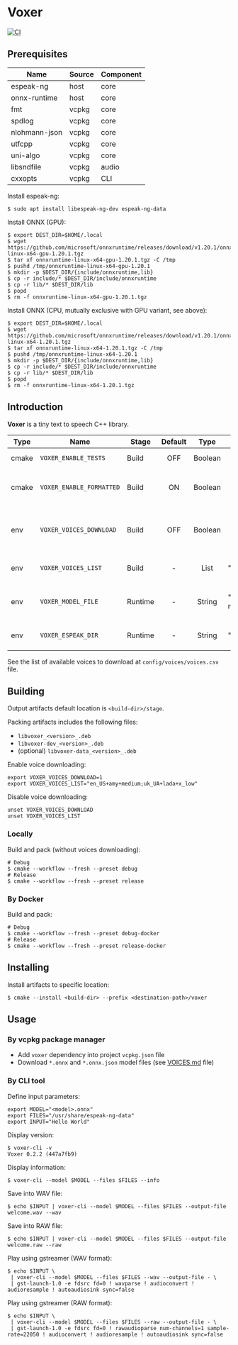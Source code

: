 # Voxer

[![CI](https://github.com/denoming/voxer/actions/workflows/build.yaml/badge.svg)](https://github.com/denoming/voxer/actions/workflows/build.yaml)

## Prerequisites

| Name          | Source | Component |
|---------------|--------|-----------|
| espeak-ng     | host   | core      |
| onnx-runtime  | host   | core      |
| fmt           | vcpkg  | core      |
| spdlog        | vcpkg  | core      |
| nlohmann-json | vcpkg  | core      |
| utfcpp        | vcpkg  | core      |
| uni-algo      | vcpkg  | core      |
| libsndfile    | vcpkg  | audio     |
| cxxopts       | vcpkg  | CLI       |

Install espeak-ng:

```shell
$ sudo apt install libespeak-ng-dev espeak-ng-data 
```

Install ONNX (GPU):

```shell
$ export DEST_DIR=$HOME/.local
$ wget https://github.com/microsoft/onnxruntime/releases/download/v1.20.1/onnxruntime-linux-x64-gpu-1.20.1.tgz
$ tar xf onnxruntime-linux-x64-gpu-1.20.1.tgz -C /tmp
$ pushd /tmp/onnxruntime-linux-x64-gpu-1.20.1
$ mkdir -p $DEST_DIR/{include/onnxruntime,lib}
$ cp -r include/* $DEST_DIR/include/onnxruntime
$ cp -r lib/* $DEST_DIR/lib
$ popd
$ rm -f onnxruntime-linux-x64-gpu-1.20.1.tgz
```

Install ONNX (CPU, mutually exclusive with GPU variant, see above):

```shell
$ export DEST_DIR=$HOME/.local
$ wget https://github.com/microsoft/onnxruntime/releases/download/v1.20.1/onnxruntime-linux-x64-1.20.1.tgz
$ tar xf onnxruntime-linux-x64-1.20.1.tgz -C /tmp
$ pushd /tmp/onnxruntime-linux-x64-1.20.1
$ mkdir -p $DEST_DIR/{include/onnxruntime,lib}
$ cp -r include/* $DEST_DIR/include/onnxruntime
$ cp -r lib/* $DEST_DIR/lib
$ popd
$ rm -f onnxruntime-linux-x64-1.20.1.tgz
````

## Introduction

**Voxer** is a tiny text to speech C++ library.

| Type  | Name                     | Stage   | Default |  Type   | Example                                         | Description                               |
|-------|--------------------------|---------|:-------:|:-------:|-------------------------------------------------|-------------------------------------------|
| cmake | `VOXER_ENABLE_TESTS`     | Build   |   OFF   | Boolean |                                                 | Enable unit tests                         |
| cmake | `VOXER_ENABLE_FORMATTED` | Build   |   ON    | Boolean |                                                 | Enable formatted audio data support       |
| env   | `VOXER_VOICES_DOWNLOAD`  | Build   |   OFF   | Boolean |                                                 | Enable voices downloading while building  |
| env   | `VOXER_VOICES_LIST`      | Build   |    -    |  List   | "en_US+amy+medium;uk_UA+lada+x_low"             | Set the list of voices to download        |
| env   | `VOXER_MODEL_FILE`       | Runtime |    -    | String  | "/usr/share/voxer/voices/en_US-amy-medium.onnx" | Set the path to voice model file (*.onnx) |
| env   | `VOXER_ESPEAK_DIR`       | Runtime |    -    | String  | "/usr/lib/espeak-ng-data"                       | Set The path to eSpeak-Ng files           |

See the list of available voices to download at `config/voices/voices.csv` file.

## Building

Output artifacts default location is `<build-dir>/stage`.

Packing artifacts includes the following files:

* `libvoxer_<version>_.deb`
* `libvoxer-dev_<version>_.deb`
* (optional) `libvoxer-data_<version>_.deb`

Enable voice downloading:

```shell
export VOXER_VOICES_DOWNLOAD=1
export VOXER_VOICES_LIST="en_US+amy+medium;uk_UA+lada+x_low"
```

Disable voice downloading:

```shell
unset VOXER_VOICES_DOWNLOAD
unset VOXER_VOICES_LIST
```

### Locally

Build and pack (without voices downloading):

```shell
# Debug
$ cmake --workflow --fresh --preset debug
# Release
$ cmake --workflow --fresh --preset release
```

### By Docker

Build and pack:

```shell
# Debug
$ cmake --workflow --fresh --preset debug-docker
# Release
$ cmake --workflow --fresh --preset release-docker
```

## Installing

Install artifacts to specific location:

```shell
$ cmake --install <build-dir> --prefix <destination-path>/voxer
```

## Usage

### By vcpkg package manager

* Add `voxer` dependency into project `vcpkg.json` file
* Download `*.onnx` and `*.onnx.json` model files (see [VOICES.md](VOICES.md) file)

### By CLI tool

Define input parameters:

```shell
export MODEL="<model>.onnx"
export FILES="/usr/share/espeak-ng-data"
export INPUT="Hello World"
```

Display version:

```shell
$ voxer-cli -v
Voxer 0.2.2 (447a7fb9)
```

Display information:

```shell
$ voxer-cli --model $MODEL --files $FILES --info
```

Save into WAV file:

```shell
$ echo $INPUT | voxer-cli --model $MODEL --files $FILES --output-file welcome.wav --wav
```

Save into RAW file:

```shell
$ echo $INPUT | voxer-cli --model $MODEL --files $FILES --output-file welcome.raw --raw
```

Play using gstreamer (WAV format):

```shell
$ echo $INPUT \
 | voxer-cli --model $MODEL --files $FILES --wav --output-file - \
 | gst-launch-1.0 -e fdsrc fd=0 ! wavparse ! audioconvert ! audioresample ! autoaudiosink sync=false
```

Play using gstreamer (RAW format):

```shell
$ echo $INPUT \
 | voxer-cli --model $MODEL --files $FILES --raw --output-file - \
 | gst-launch-1.0 -e fdsrc fd=0 ! rawaudioparse num-channels=1 sample-rate=22050 ! audioconvert ! audioresample ! autoaudiosink sync=false
```
